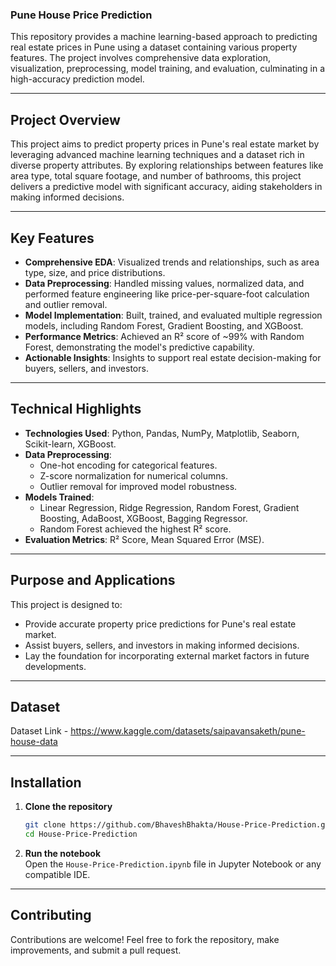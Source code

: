 ﻿### Pune House Price Prediction  

This repository provides a machine learning-based approach to predicting real estate prices in Pune using a dataset containing various property features. The project involves comprehensive data exploration, visualization, preprocessing, model training, and evaluation, culminating in a high-accuracy prediction model.

---

##  **Project Overview**  

This project aims to predict property prices in Pune's real estate market by leveraging advanced machine learning techniques and a dataset rich in diverse property attributes. By exploring relationships between features like area type, total square footage, and number of bathrooms, this project delivers a predictive model with significant accuracy, aiding stakeholders in making informed decisions.  

---

##  **Key Features**  

- **Comprehensive EDA**: Visualized trends and relationships, such as area type, size, and price distributions.  
- **Data Preprocessing**: Handled missing values, normalized data, and performed feature engineering like price-per-square-foot calculation and outlier removal.  
- **Model Implementation**: Built, trained, and evaluated multiple regression models, including Random Forest, Gradient Boosting, and XGBoost.  
- **Performance Metrics**: Achieved an R² score of ~99% with Random Forest, demonstrating the model's predictive capability.  
- **Actionable Insights**: Insights to support real estate decision-making for buyers, sellers, and investors.  

---

##  **Technical Highlights**  

- **Technologies Used**: Python, Pandas, NumPy, Matplotlib, Seaborn, Scikit-learn, XGBoost.  
- **Data Preprocessing**:  
  - One-hot encoding for categorical features.  
  - Z-score normalization for numerical columns.  
  - Outlier removal for improved model robustness.  
- **Models Trained**:  
  - Linear Regression, Ridge Regression, Random Forest, Gradient Boosting, AdaBoost, XGBoost, Bagging Regressor.  
  - Random Forest achieved the highest R² score.  
- **Evaluation Metrics**: R² Score, Mean Squared Error (MSE).  

---

##  **Purpose and Applications**  

This project is designed to:  
- Provide accurate property price predictions for Pune's real estate market.  
- Assist buyers, sellers, and investors in making informed decisions.  
- Lay the foundation for incorporating external market factors in future developments.  

---
##  **Dataset** 

Dataset Link - https://www.kaggle.com/datasets/saipavansaketh/pune-house-data

---

##  **Installation**  

1. **Clone the repository**  
   ```bash  
   git clone https://github.com/BhaveshBhakta/House-Price-Prediction.git  
   cd House-Price-Prediction 
   ```  

2. **Run the notebook**  
   Open the `House-Price-Prediction.ipynb` file in Jupyter Notebook or any compatible IDE.  

---

##  **Contributing**  

Contributions are welcome! Feel free to fork the repository, make improvements, and submit a pull request.

